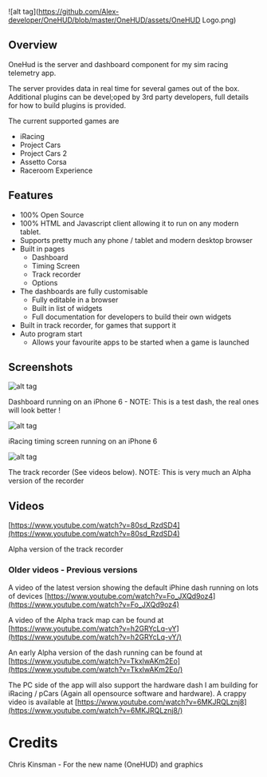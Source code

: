 
![alt tag](https://github.com/Alex-developer/OneHUD/blob/master/OneHUD/assets/OneHUD Logo.png)

## Overview

OneHud is the server and dashboard component for my sim racing telemetry app.

The server provides data in real time for several games out of the box. Additional plugins can be devel;oped by 3rd party developers, full details for how to build plugins is provided.

The current supported games are

- iRacing
- Project Cars
- Project Cars 2
- Assetto Corsa
- Raceroom Experience

## Features

- 100% Open Source
- 100% HTML and Javascript client allowing it to run on any modern tablet.
- Supports pretty much any phone / tablet and modern desktop browser
- Built in pages
  - Dashboard
  - Timing Screen
  - Track recorder
  - Options
- The dashboards are fully customisable
  - Fully editable in a browser
  - Built in list of widgets
  - Full documentation for developers to build their own widgets
- Built in track recorder, for games that support it
- Auto program start
  - Allows your favourite apps to be started when a game is launched

## Screenshots

![alt tag](https://github.com/Alex-developer/OneHUD/blob/master/OneHUD/assets/Screenshots/iPhone6/dash.png)

Dashboard running on an iPhone 6 - NOTE: This is a test dash, the real ones will look better !

![alt tag](https://github.com/Alex-developer/OneHUD/blob/master/OneHUD/assets/Screenshots/iPhone6/timing.png)

iRacing timing screen running on an iPhone 6

![alt tag](https://github.com/Alex-developer/OneHUD/blob/master/OneHUD/assets/Screenshots/Misc/trackrecorder.gif)

The track recorder (See videos below). NOTE: This is very much an Alpha version of the recorder

## Videos

[https://www.youtube.com/watch?v=80sd_RzdSD4](https://www.youtube.com/watch?v=80sd_RzdSD4)

Alpha version of the track recorder


### Older videos - Previous versions

A video of the latest version showing the default iPhine dash running on lots of devices [https://www.youtube.com/watch?v=Fo_JXQd9oz4](https://www.youtube.com/watch?v=Fo_JXQd9oz4)

A video of the Alpha track map can be found at  [https://www.youtube.com/watch?v=h2GRYcLq-vY](https://www.youtube.com/watch?v=h2GRYcLq-vY/)

An early Alpha version of the dash running can be found at [https://www.youtube.com/watch?v=TkxlwAKm2Eo](https://www.youtube.com/watch?v=TkxlwAKm2Eo/)

The PC side of the app will also support the hardware dash I am building for iRacing / pCars (Again all opensource software and hardware). A crappy video is available at [https://www.youtube.com/watch?v=6MKJRQLznj8](https://www.youtube.com/watch?v=6MKJRQLznj8/)


# Credits

Chris Kinsman - For the new name (OneHUD) and graphics
